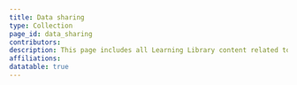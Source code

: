 ```yaml
---
title: Data sharing
type: Collection
page_id: data_sharing
contributors: 
description: This page includes all Learning Library content related to data sharing
affiliations: 
datatable: true
---
```


